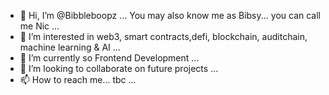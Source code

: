 - 👋 Hi, I’m @Bibbleboopz ... You may also know me as Bibsy... you can call me Nic ...
- 👀 I’m interested in web3, smart contracts,defi, blockchain, auditchain, machine learning & AI ...
- 🌱 I’m currently so Frontend Development ...
- 💞️ I’m looking to collaborate on future projects ...
- 📫 How to reach me... tbc ...

<!---
Bibbleboop/Bibbleboop is a ✨ special ✨ repository because its `README.md` (this file) appears on your GitHub profile.
You can click the Preview link to take a look at your changes.
--->
